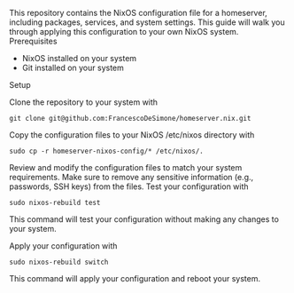 This repository contains the NixOS configuration file for a homeserver, including packages, services, and system settings. This guide will walk you through applying this configuration to your own NixOS system.
Prerequisites

- NixOS installed on your system
- Git installed on your system

Setup

Clone the repository to your system with 

    git clone git@github.com:FrancescoDeSimone/homeserver.nix.git

Copy the configuration files to your NixOS /etc/nixos directory with 
    
    sudo cp -r homeserver-nixos-config/* /etc/nixos/.

Review and modify the configuration files to match your system requirements. Make sure to remove any sensitive information (e.g., passwords, SSH keys) from the files. Test your configuration with 

    sudo nixos-rebuild test

This command will test your configuration without making any changes to your system.

Apply your configuration with 

    sudo nixos-rebuild switch

This command will apply your configuration and reboot your system.

